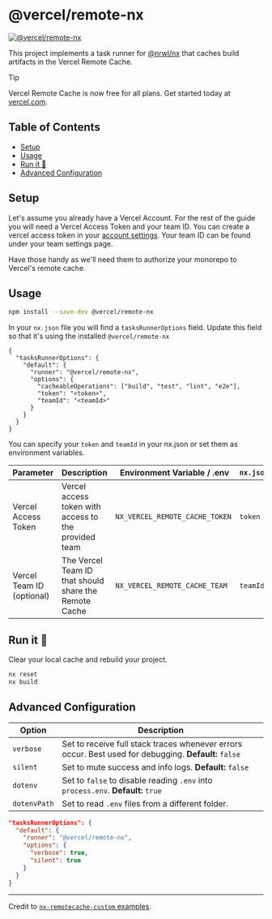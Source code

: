 # @vercel/remote-nx

[![@vercel/remote-nx](https://img.shields.io/npm/v/@vercel/remote-nx)](https://npmjs.org/@vercel/remote-nx)

This project implements a task runner for [@nrwl/nx](https://nx.dev) that caches build artifacts in the Vercel Remote Cache.

> [!TIP]
> Vercel Remote Cache is now free for all plans. Get started today at [vercel.com](https://vercel.com/signup?/signup?utm_source=remote-cache-sdk&utm_campaign=free_remote_cache).

## Table of Contents
<!-- START doctoc generated TOC please keep comment here to allow auto update -->
<!-- DON'T EDIT THIS SECTION, INSTEAD RE-RUN doctoc TO UPDATE -->

- [Setup](#setup)
- [Usage](#usage)
- [Run it 🚀](#run-it-)
- [Advanced Configuration](#advanced-configuration)

<!-- END doctoc generated TOC please keep comment here to allow auto update -->

## Setup

Let's assume you already have a Vercel Account. For the rest of the guide you will need a Vercel Access Token and your team ID. You can create a vercel access token in your [account settings](https://vercel.com/account/tokens). Your team ID can be found under your team settings page.

Have those handy as we'll need them to authorize your monorepo to Vercel's remote cache.

## Usage

```sh
npm install --save-dev @vercel/remote-nx
```

In your `nx.json` file you will find a `tasksRunnerOptions` field. Update this field so that it's using the installed `@vercel/remote-nx`

```jsonc filename=nx.json
{
  "tasksRunnerOptions": {
    "default": {
      "runner": "@vercel/remote-nx",
      "options": {
        "cacheableOperations": ["build", "test", "lint", "e2e"],
        "token": "<token>",
        "teamId": "<teamId>"
      }
    }
  }
}
```

You can specify your `token` and `teamId` in your nx.json or set them as environment variables.

| Parameter                 | Description                                           |  Environment Variable / .env   | `nx.json` |
| ------------------------- | ----------------------------------------------------- | ------------------------------ | --------- |
| Vercel Access Token       | Vercel access token with access to the provided team  | `NX_VERCEL_REMOTE_CACHE_TOKEN` | `token`   |
| Vercel Team ID (optional) | The Vercel Team ID that should share the Remote Cache | `NX_VERCEL_REMOTE_CACHE_TEAM`  | `teamId`  |

## Run it 🚀

Clear your local cache and rebuild your project.

```sh
nx reset
nx build
```

## Advanced Configuration

| Option       | Description                                                                                           |
| ------------ | ----------------------------------------------------------------------------------------------------- |
| `verbose`    | Set to receive full stack traces whenever errors occur. Best used for debugging. **Default:** `false` |
| `silent`     | Set to mute success and info logs. **Default:** `false`                                               |
| `dotenv`     | Set to `false` to disable reading `.env` into `process.env`. **Default:** `true`                      |
| `dotenvPath` | Set to read `.env` files from a different folder.                                                     |

```json
"tasksRunnerOptions": {
  "default": {
    "runner": "@vercel/remote-nx",
    "options": {
      "verbose": true,
      "silent": true
    }
  }
}
```

---

Credit to [`nx-remotecache-custom` examples](https://www.npmjs.com/package/nx-remotecache-custom).

